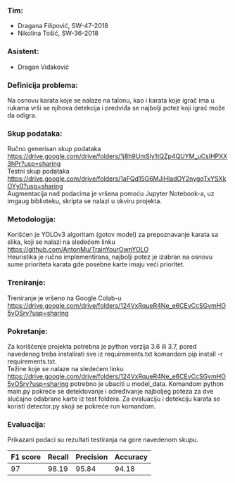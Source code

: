 ### **Tim:**

-  Dragana Filipović, SW-47-2018
-  Nikolina Tošić, SW-36-2018

### **Asistent:**

- Dragan Vidaković

### **Definicija problema:**
Na osnovu karata koje se nalaze na talonu, kao i karata koje igrač ima u rukama vrši se njihova detekcija i predviđa se najbolji potez koji igrač može da odigra.

### **Skup podataka:**
Ručno generisan skup podataka https://drive.google.com/drive/folders/1j8h9UmSly1tQZp4QUYM_uCsIHPXX3hPr?usp=sharing 
<br>Testni skup podataka https://drive.google.com/drive/folders/1aFQd15G6MJiHladOY2nygqTxYSXkOYy0?usp=sharing
<br>Augmentacija nad podacima je vršena pomoću Jupyter Notebook-a, uz imgaug biblioteku, skripta se nalazi u okviru projekta.

### **Metodologija:**
Korišćen je YOLOv3 algoritam (gotov model) za prepoznavanje karata sa slika, koji se nalazi na sledećem linku https://github.com/AntonMu/TrainYourOwnYOLO
<br>Heuristika je ručno implementirana, najbolji potez je izabran na osnovu sume prioriteta karata gde posebne karte imaju veći prioritet.

### **Treniranje:**
Treniranje je vršeno na Google Colab-u https://drive.google.com/drive/folders/124VxRqueR4Ne_e6CEvCcSGvmHO5vOSrv?usp=sharing

### **Pokretanje:**
Za korišćenje projekta potrebna je python verzija 3.6 ili 3.7, pored navedenog treba instalirati sve iz requirements.txt komandom pip install -r requirements.txt. 
<br>Težine koje se nalaze na sledećem linku https://drive.google.com/drive/folders/124VxRqueR4Ne_e6CEvCcSGvmHO5vOSrv?usp=sharing potrebno je ubaciti u model_data.
Komandom python main.py pokreće se detektovanje i određivanje najboljeg poteza za dve slučajno odabrane karte iz test foldera.
Za evaluaciju i detekciju karata se koristi detector.py skoji se pokreće run komandom.

### **Evaluacija:**
Prikazani podaci su rezultati testiranja na gore navedenom skupu.

| F1 score  | Recall | Precision | Accuracy 
| ------------- | ------------- |-------------| -------------
|     97      |  98.19 | 95.84 | 94.18

